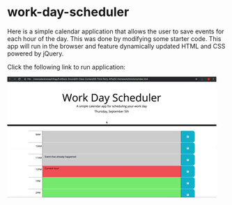 # **work-day-scheduler**

Here is a simple calendar application that allows the user to save events for each hour of the day. This was done by modifying some starter code. This app will run in the browser and feature dynamically updated HTML and CSS powered by jQuery.


Click the following link to run application: 





![screenshot](Assets/05-third-party-apis-homework-demo.gif)